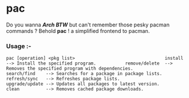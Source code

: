 # pac
Do you wanna ***Arch BTW*** but can't remember those pesky pacman commands ? Behold **pac** ! a simplified frontend to pacman.

### Usage :-
```
pac [operation] <pkg list>                                  install        --> Install the specified program.           remove/delete  --> Removes the specified program with dependencies.
search/find    --> Searches for a package in package lists.
refresh/sync   --> Refreshes package lists.
upgrade/update --> Updates all packages to latest version.
clean          --> Removes cached package downloads.
```
